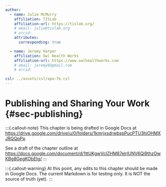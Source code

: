 ```yaml
---
author:
  - name: Julie McMurry
    affiliation: TISLab
    affiliation-url: https://tislab.org/
    # email: julie@tislab.org
    # orcid:
    attributes:
      corresponding: true

  - name: Jeremy Harper
    affiliation: Owl Health Works
    affiliation-url: https://www.owlhealthworks.com
    # email: jeremy6@gmail.com
    # orcid:

csl: ../assets/csl/apa-7e.csl
---
```


# Publishing and Sharing Your Work {#sec-publishing}

:::{.callout-note}
This chapter is being drafted in Google Docs at
<https://drive.google.com/drive/u/0/folders/1kmrjxsdrwbspPucPTU3hiOHMXJRQQpPp>

See a draft of the chapter outline at
<https://docs.google.com/document/d/1ttUKgwVcIZHM87elrlUNV6Qi9thzOwKBg8GegKObEtg/>
:::

:::{.callout-warning}
At this point, any edits to this chapter should be made in Google Docs.
The current Markdown is for testing only.
It is NOT the source of truth (yet).
:::
